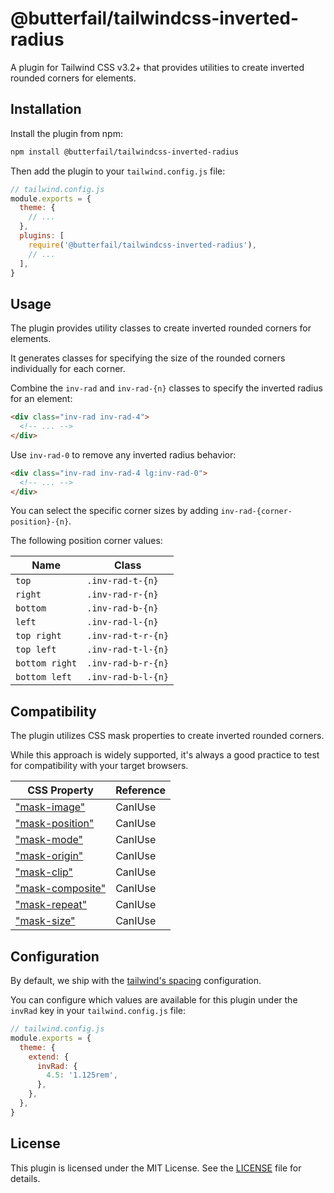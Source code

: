 # @butterfail/tailwindcss-inverted-radius

A plugin for Tailwind CSS v3.2+ that provides utilities to create inverted rounded corners for elements.

## Installation

Install the plugin from npm:

```sh
npm install @butterfail/tailwindcss-inverted-radius
```

Then add the plugin to your `tailwind.config.js` file:

```js
// tailwind.config.js
module.exports = {
  theme: {
    // ...
  },
  plugins: [
    require('@butterfail/tailwindcss-inverted-radius'),
    // ...
  ],
}
```

## Usage

The plugin provides utility classes to create inverted rounded corners for elements.

It generates classes for specifying the size of the rounded corners individually for each corner.

Combine the `inv-rad` and `inv-rad-{n}` classes to specify the inverted radius for an element:

```html
<div class="inv-rad inv-rad-4">
  <!-- ... -->
</div>
```

Use `inv-rad-0` to remove any inverted radius behavior:

```html
<div class="inv-rad inv-rad-4 lg:inv-rad-0">
  <!-- ... -->
</div>
```

You can select the specific corner sizes by adding `inv-rad-{corner-position}-{n}`.

The following position corner values:

| Name           | Class              |
| -------------- | ------------------ |
| `top`          | `.inv-rad-t-{n}`   |
| `right`        | `.inv-rad-r-{n}`   |
| `bottom`       | `.inv-rad-b-{n}`   |
| `left`         | `.inv-rad-l-{n}`   |
| `top right`    | `.inv-rad-t-r-{n}` |
| `top left`     | `.inv-rad-t-l-{n}` |
| `bottom right` | `.inv-rad-b-r-{n}` |
| `bottom left`  | `.inv-rad-b-l-{n}` |

## Compatibility

The plugin utilizes CSS mask properties to create inverted rounded corners.

While this approach is widely supported, it's always a good practice to test for compatibility with your target browsers.

| CSS Property                                                   | Reference |
| -------------------------------------------------------------- | --------- |
| ["mask-image"](https://caniuse.com/?search=mask-image)         | CanIUse   |
| ["mask-position"](https://caniuse.com/?search=mask-position)   | CanIUse   |
| ["mask-mode"](https://caniuse.com/?search=mask-mode)           | CanIUse   |
| ["mask-origin"](https://caniuse.com/?search=mask-origin)       | CanIUse   |
| ["mask-clip"](https://caniuse.com/?search=mask-clip)           | CanIUse   |
| ["mask-composite"](https://caniuse.com/?search=mask-composite) | CanIUse   |
| ["mask-repeat"](https://caniuse.com/?search=mask-repeat)       | CanIUse   |
| ["mask-size"](https://caniuse.com/?search=mask-size)           | CanIUse   |

## Configuration

By default, we ship with the [tailwind's spacing](https://tailwindcss.com/docs/customizing-spacing) configuration.

You can configure which values are available for this plugin under the `invRad` key in your `tailwind.config.js` file:

```js
// tailwind.config.js
module.exports = {
  theme: {
    extend: {
      invRad: {
        4.5: '1.125rem',
      },
    },
  },
}
```

## License

This plugin is licensed under the MIT License. See the [LICENSE](./LICENSE) file for details.
